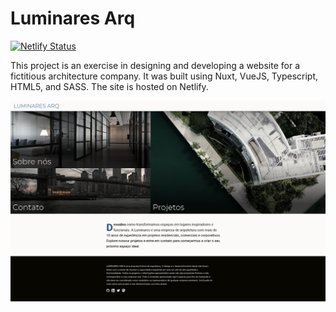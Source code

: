 # Luminares Arq

[![Netlify Status](https://api.netlify.com/api/v1/badges/a8039d0f-96c7-4279-93f3-37aff053b34d/deploy-status)](https://app.netlify.com/sites/luminares-arq/deploys)

This project is an exercise in designing and developing a website for a fictitious architecture company. It was built using Nuxt, VueJS, Typescript, HTML5, and SASS. The site is hosted on Netlify.

![Project Screenshot](project_screenshot.png)
